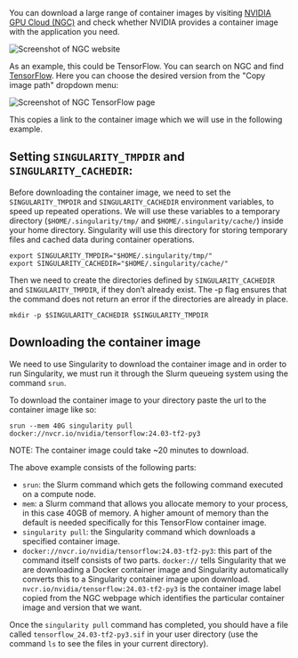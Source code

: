 You can download a large range of container images by visiting [NVIDIA GPU Cloud (NGC)](https://catalog.ngc.nvidia.com/) and check whether NVIDIA provides a container image with the application you need.

![Screenshot of NGC website](/assets/img/ngc.png)

As an example, this could be TensorFlow. You can search on NGC and find [TensorFlow](https://catalog.ngc.nvidia.com/orgs/nvidia/containers/tensorflow). Here you can choose the desired version from the "Copy image path" dropdown menu:

![Screenshot of NGC TensorFlow page](/assets/img/ngc-tf-detail.png)

This copies a link to the container image which we will use in the following example.

## Setting `SINGULARITY_TMPDIR` and `SINGULARITY_CACHEDIR`:
Before downloading the container image, we need to set the `SINGULARITY_TMPDIR` and `SINGULARITY_CACHEDIR` environment variables, to speed up repeated operations. We will use these variables to a temporary directory (`$HOME/.singularity/tmp/` and `$HOME/.singularity/cache/`) inside your home directory. Singularity will use this directory for storing temporary files and cached data during container operations.

```
export SINGULARITY_TMPDIR="$HOME/.singularity/tmp/"
export SINGULARITY_CACHEDIR="$HOME/.singularity/cache/"
```

Then we need to create the directories defined by `SINGULARITY_CACHEDIR` and `SINGULARITY_TMPDIR`, if they don’t already exist. The -p flag ensures that the command does not return an error if the directories are already in place.

```
mkdir -p $SINGULARITY_CACHEDIR $SINGULARITY_TMPDIR
```

## Downloading the container image

We need to use Singularity to download the container image and in order to run Singularity, we must run it through the Slurm queueing system using the command `srun`. 

To download the container image to your directory paste the url to the container image like so:

`srun --mem 40G singularity pull docker://nvcr.io/nvidia/tensorflow:24.03-tf2-py3`

NOTE: The container image could take ~20 minutes to download. 

The above example consists of the following parts:

- `srun`: the Slurm command which gets the following command executed on a compute node.
- `mem`: a Slurm command that allows you allocate memory to your process, in this case 40GB of memory. A higher amount of memory than the default is needed specifically for this TensorFlow container image.
- `singularity pull`: the Singularity command which downloads a specified container image.
- `docker://nvcr.io/nvidia/tensorflow:24.03-tf2-py3`: this part of the command itself consists of two parts. `docker://` tells Singularity that we are downloading a Docker container image and Singularity
automatically converts this to a Singularity container image upon download. `nvcr.io/nvidia/tensorflow:24.03-tf2-py3` is the container image label copied from the NGC webpage which identifies the particular container image and version that we want.

Once the `singularity pull` command has completed, you should have a file called `tensorflow_24.03-tf2-py3.sif` in your user directory (use the command `ls` to see the files in your current directory).